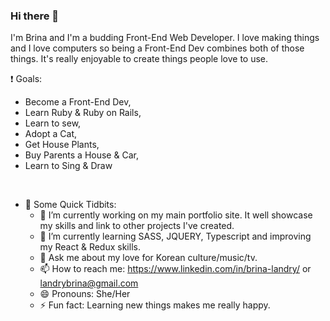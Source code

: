 ### Hi there 👋
  I'm Brina and I'm a budding Front-End Web Developer. I love making things and I love computers so being a Front-End Dev combines both of those things. It's really enjoyable to create things people love to use. 
  
  :exclamation: Goals: 
  - Become a Front-End Dev,
  - Learn Ruby & Ruby on Rails,
  - Learn to sew, 
  - Adopt a Cat, 
  - Get House Plants, 
  - Buy Parents a House & Car, 
  - Learn to Sing & Draw 


<br>

- :bouquet: Some Quick Tidbits:
  - 🔭 I’m currently working on my main portfolio site. It well showcase my skills and link to other projects I've created. 
  - 🌱 I’m currently learning SASS, JQUERY, Typescript and improving my React & Redux skills.
  - 💬 Ask me about my love for Korean culture/music/tv.
  - 📫 How to reach me: https://www.linkedin.com/in/brina-landry/ or landrybrina@gmail.com
  - 😄 Pronouns: She/Her
  - ⚡ Fun fact: Learning new things makes me really happy. 
  
<!--
**OverlordAnders/OverlordAnders** is a ✨ _special_ ✨ repository because its `README.md` (this file) appears on your GitHub profile.

Here are some ideas to get you started:

- 🔭 I’m currently working on my main portfolio site. It well showcase my skills and link to other projects I've created. 
- 🌱 I’m currently learning SASS, JQUERY, Typescript and improving my React & Redux skills.
- 💬 Ask me about my love for Korean culture/music/tv.
- 📫 How to reach me: https://www.linkedin.com/in/brina-landry/ or landrybrina@gmail.com
- 😄 Pronouns: She/Her
- ⚡ Fun fact: Learning new things makes me really happy. 
-->
